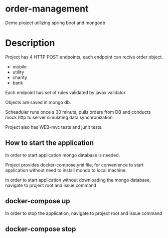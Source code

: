 # order-management
Demo project utilizing spring boot and mongodb

# Description

Project has 4 HTTP POST endpoints, each endpoint can recive order object.

  - mobile
  - utility
  - charity
  - bank
  
Each endpoint has set of rules validated by javax validator.

Objects are saved in mongo db.

Scheaduler runs once a 30 minuts, pulls orders from DB and conducts mock http to server simulating data synchronization.

Project also has WEB-mvc tests and junit tests.

## How to start the application

In order to start application mongo database is needed.

Project provides docker-compose.yml file, for convenience to start application without need to install mondo to local machine.

In order to start application without downloading the mongo database, navigate to project root and issue command

## docker-compose up

In order to stop the application, navigate to project root and issue command 

## docker-compose stop

